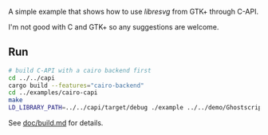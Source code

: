 A simple example that shows how to use *libresvg* from GTK+ through C-API.

I'm not good with C and GTK+ so any suggestions are welcome.

## Run

```bash
# build C-API with a cairo backend first
cd ../../capi
cargo build --features="cairo-backend"
cd ../examples/cairo-capi
make
LD_LIBRARY_PATH=../../capi/target/debug ./example ../../demo/Ghostscript_Tiger.svg
```

See [doc/build.md](../../../doc/build.md) for details.
